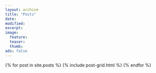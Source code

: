 ```yaml
---
layout: archive
title: "Posts"
date: 
modified:
excerpt:
image:
  feature:
  teaser:
  thumb:
ads: false
---
```


<div class="tiles">
{% for post in site.posts %}
	{% include post-grid.html %}
{% endfor %}
</div><!-- /.tiles -->
